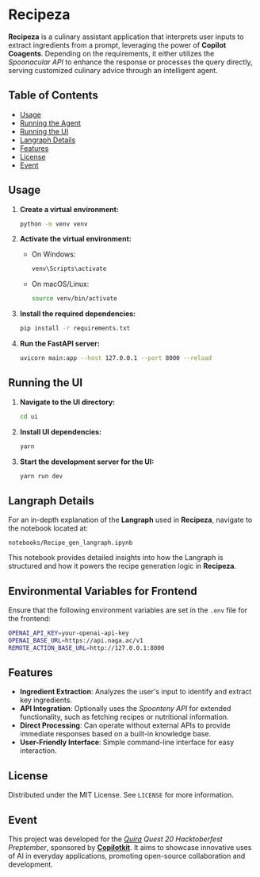 # **Recipeza**

**Recipeza** is a culinary assistant application that interprets user inputs to extract ingredients from a prompt, leveraging the power of **Copilot Coagents**. Depending on the requirements, it either utilizes the _Spoonacular API_ to enhance the response or processes the query directly, serving customized culinary advice through an intelligent agent.

## **Table of Contents**

- [Usage](#usage)
- [Running the Agent](#running-the-agent)
- [Running the UI](#running-the-ui)
- [Langraph Details](#langraph-details)
- [Features](#features)
- [License](#license)
- [Event](#event)

## **Usage**

1. **Create a virtual environment:**
   ```bash
   python -m venv venv
   ```

2. **Activate the virtual environment:**
   - On Windows:
     ```bash
     venv\Scripts\activate
     ```
   - On macOS/Linux:
     ```bash
     source venv/bin/activate
     ```

3. **Install the required dependencies:**
   ```bash
   pip install -r requirements.txt
   ```

4. **Run the FastAPI server:**
   ```bash
   uvicorn main:app --host 127.0.0.1 --port 8000 --reload
   ```

## **Running the UI**

1. **Navigate to the UI directory:**
   ```bash
   cd ui
   ```

2. **Install UI dependencies:**
   ```bash
   yarn
   ```

3. **Start the development server for the UI:**
   ```bash
   yarn run dev
   ```

## **Langraph Details**

For an in-depth explanation of the **Langraph** used in **Recipeza**, navigate to the notebook located at:
```
notebooks/Recipe_gen_langraph.ipynb
```
This notebook provides detailed insights into how the Langraph is structured and how it powers the recipe generation logic in **Recipeza**.

## **Environmental Variables for Frontend**

Ensure that the following environment variables are set in the `.env` file for the frontend:
```bash
OPENAI_API_KEY=your-openai-api-key
OPENAI_BASE_URL=https://api.naga.ac/v1
REMOTE_ACTION_BASE_URL=http://127.0.0.1:8000
```

## **Features**

- **Ingredient Extraction**: Analyzes the user's input to identify and extract key ingredients.
- **API Integration**: Optionally uses the _Spoonteny API_ for extended functionality, such as fetching recipes or nutritional information.
- **Direct Processing**: Can operate without external APIs to provide immediate responses based on a built-in knowledge base.
- **User-Friendly Interface**: Simple command-line interface for easy interaction.

## **License**

Distributed under the MIT License. See `LICENSE` for more information.

## **Event**

This project was developed for the _[Quira](https://quira.sh/?utm_source=susheel) Quest 20 Hacktoberfest Preptember_, sponsored by **[Copilotkit](https://www.copilotkit.ai/)**. It aims to showcase innovative uses of AI in everyday applications, promoting open-source collaboration and development.

